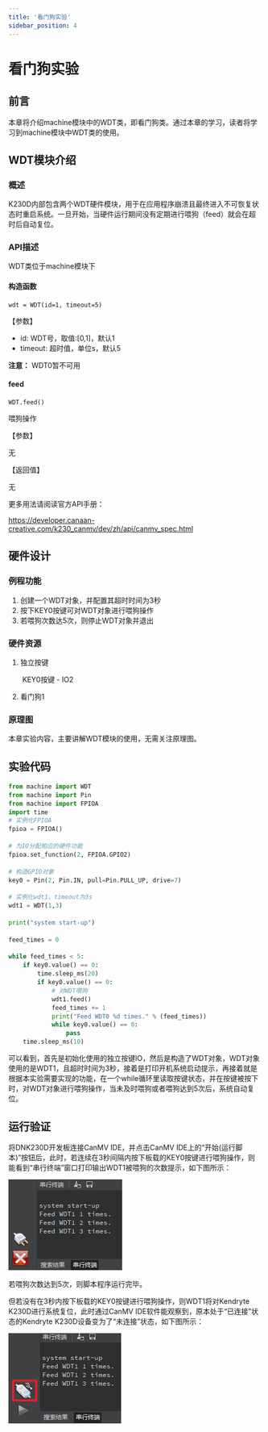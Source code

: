 ```yaml
---
title: '看门狗实验'
sidebar_position: 4
---
```


# 看门狗实验

## 前言

本章将介绍machine模块中的WDT类，即看门狗类。通过本章的学习，读者将学习到machine模块中WDT类的使用。  

## WDT模块介绍

### 概述

K230D内部包含两个WDT硬件模块，用于在应用程序崩溃且最终进入不可恢复状态时重启系统。一旦开始，当硬件运行期间没有定期进行喂狗（feed）就会在超时后自动复位。

### API描述

WDT类位于machine模块下

#### 构造函数

```
wdt = WDT(id=1, timeout=5)
```

【参数】

- id: WDT号，取值:[0,1]，默认1
- timeout: 超时值，单位s，默认5

**注意：** WDT0暂不可用

#### feed

```
WDT.feed()
```

喂狗操作

【参数】

无

【返回值】

无

更多用法请阅读官方API手册：

https://developer.canaan-creative.com/k230_canmv/dev/zh/api/canmv_spec.html

## 硬件设计

### 例程功能

1. 创建一个WDT对象，并配置其超时时间为3秒
2. 按下KEY0按键可对WDT对象进行喂狗操作
3. 若喂狗次数达5次，则停止WDT对象并退出

### 硬件资源

1. 独立按键

   ​	KEY0按键 - IO2

2. 看门狗1

### 原理图

本章实验内容，主要讲解WDT模块的使用，无需关注原理图。

##  实验代码

``` python
from machine import WDT
from machine import Pin
from machine import FPIOA
import time
# 实例化FPIOA
fpioa = FPIOA()

# 为IO分配相应的硬件功能
fpioa.set_function(2, FPIOA.GPIO2)

# 构造GPIO对象
key0 = Pin(2, Pin.IN, pull=Pin.PULL_UP, drive=7)

# 实例化wdt1，timeout为3s
wdt1 = WDT(1,3)

print("system start-up")

feed_times = 0

while feed_times < 5:
    if key0.value() == 0:
        time.sleep_ms(20)
        if key0.value() == 0:
            # 对WDT喂狗
            wdt1.feed()
            feed_times += 1
            print("Feed WDT0 %d times." % (feed_times))
            while key0.value() == 0:
                pass
    time.sleep_ms(10)
```

可以看到，首先是初始化使用的独立按键IO，然后是构造了WDT对象，WDT对象使用的是WDT1，且超时时间为3秒，接着是打印开机系统启动提示，再接着就是根据本实验需要实现的功能，在一个while循环里读取按键状态，并在按键被按下时，对WDT对象进行喂狗操作，当未及时喂狗或者喂狗达到5次后，系统自动复位。

## 运行验证

将DNK230D开发板连接CanMV IDE，并点击CanMV IDE上的“开始(运行脚本)”按钮后，此时，若连续在3秒间隔内按下板载的KEY0按键进行喂狗操作，则能看到“串行终端”窗口打印输出WDT1被喂狗的次数提示，如下图所示：

![01](./img/04.png)

若喂狗次数达到5次，则脚本程序运行完毕。

但若没有在3秒内按下板载的KEY0按键进行喂狗操作，则WDT1将对Kendryte K230D进行系统复位，此时通过CanMV IDE软件能观察到，原本处于“已连接”状态的Kendryte K230D设备变为了“未连接”状态，如下图所示：

![01](./img/05.png)

